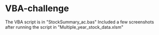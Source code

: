 # VBA-challenge
The VBA script is in "StockSummary_ac.bas"
Included a few screenshots after running the script in "Multiple_year_stock_data.xlsm"
